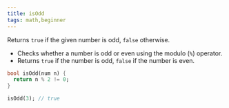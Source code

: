 ```yaml
---
title: isOdd
tags: math,beginner
---
```


Returns `true` if the given number is odd, `false` otherwise.

- Checks whether a number is odd or even using the modulo (`%`) operator.
- Returns `true` if the number is odd, `false` if the number is even.

```dart
bool isOdd(num n) {
  return n % 2 != 0;
}
```

```dart
isOdd(3); // true
```

